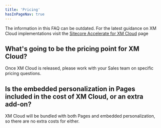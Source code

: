 ```yaml
---
title: 'Pricing'
hasInPageNav: true
---
```


<Alert status="info">
  <AlertIcon />
    The information in this FAQ can be outdated. For the latest guidance on XM Cloud implementations visit the <a href="/learn/accelerate/xm-cloud">Sitecore Accelerate for XM Cloud</a> page
</Alert>

## What's going to be the pricing point for XM Cloud?
Once XM Cloud is released, please work with your Sales team on specific pricing questions.

## Is the embedded personalization in Pages included in the cost of XM Cloud, or an extra add-on?
XM Cloud will be bundled with both Pages and embedded personalization, so there are no extra costs for either.
